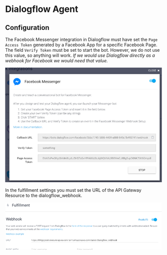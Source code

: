 # Dialogflow Agent

## Configuration

The Facebook Messenger integration in Dialogflow must have set the `Page Access Token` generated by a Facebook App for a specific Facebook Page. The field `Verify Token` must be set to start the bot. However, we do not use this value, so anything will work. 
*If we would use Dialogflow directly as a webhook for Facebook we would need that value.*

![](integration_facebook_messenger.png)

In the fulfillment settings you must set the URL of the API Gateway Resource to the dialogflow_webhook.

![](dialogflow_webhook.png)
